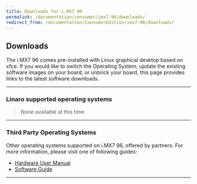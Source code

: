 ```yaml
---
title: Downloads for i.MX7 96
permalink: /documentation/consumer/imx7-96/downloads/
redirect_from: /documentation/ConsumerEdition/imx7-96/downloads/
---
```

## Downloads

The i.MX7 96 comes pre-installed with Linux graphical desktop based on xfce. If you would like to switch the Operating System, update the existing software images on your board, or unbrick your board, this page provides links to the latest software downloads.

***

### Linaro supported operating systems

> None available at this time

***

### Third Party Operating Systems

Other operating systems supported on i.MX7 96, offered by partners. For more information, please visit one of following guides:

- [Hardware User Manual](https://github.com/96boards/documentation/blob/master/consumer/imx7-96/hardware-docs/files/iMX7-user-guide.pdf)
- [Software Guide](https://github.com/96boards/documentation/blob/master/consumer/imx7-96/guides/files/iMX7-96-software-guide.pdf)

***

